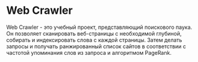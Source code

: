 # Web Crawler
Web Crawler - это учебный проект, представляющий поискового паука. Он позволяет сканировать веб-страницы с необходимой 
глубиной, собирать и индексировать слова с каждой страницы. Затем делать запросы и получать ранжированный список сайтов 
в соответствии с частотой упоминания слов из запроса и алгоритмом PageRank.
